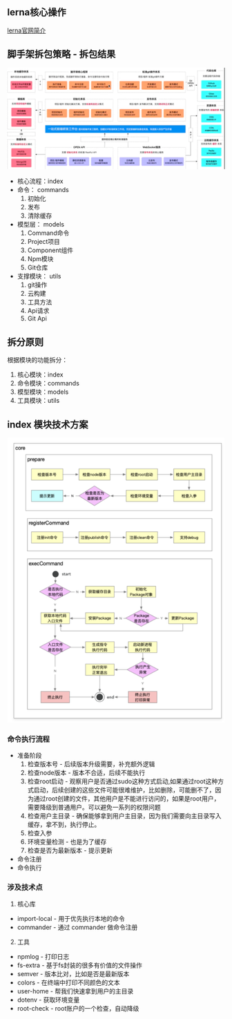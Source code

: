 ## lerna核心操作
[lerna官网简介](https://lerna.js.org/)
## 脚手架拆包策略 - 拆包结果
![](./images/脚手架架构设计图.png)
* 核心流程：index
* 命令： commands
    1. 初始化
    2. 发布
    3. 清除缓存
* 模型层： models
    1. Command命令
    2. Project项目
    3. Component组件
    4. Npm模块
    5. Git仓库
* 支撑模块： utils
    1. git操作
    2. 云构建
    3. 工具方法
    4. Api请求
    5. Git Api
## 拆分原则
根据模块的功能拆分：
1. 核心模块：index
2. 命令模块：commands
3. 模型模块：models
4. 工具模块：utils
## index 模块技术方案

![](./images/命令执行流程.png)
### 命令执行流程
* 准备阶段
  1. 检查版本号 - 后续版本升级需要，补充额外逻辑
  2. 检查node版本 - 版本不合适，后续不能执行
  3. 检查root启动 - 观察用户是否通过sudo这种方式启动,如果通过root这种方式启动，后续创建的这些文件可能很难维护，比如删除，可能删不了，因为通过root创建的文件，其他用户是不能进行访问的，如果是root用户，需要降级到普通用户。可以避免一系列的权限问题  
  4. 检查用户主目录 - 确保能够拿到用户主目录，因为我们需要向主目录写入缓存，拿不到，执行停止。  
  5. 检查入参
  6. 环境变量检测 - 也是为了缓存
  7. 检查是否为最新版本 - 提示更新  
* 命令注册
* 命令执行
### 涉及技术点
1. 核心库
 * import-local - 用于优先执行本地的命令
 * commander - 通过 commander 做命令注册
2. 工具
 * npmlog  - 打印日志
 * fs-extra - 基于fs封装的很多有价值的文件操作
 * semver - 版本比对，比如是否是最新版本
 * colors - 在终端中打印不同颜色的文本
 * user-home - 帮我们快速拿到用户的主目录
 * dotenv - 获取环境变量
 * root-check - root账户的一个检查，自动降级

